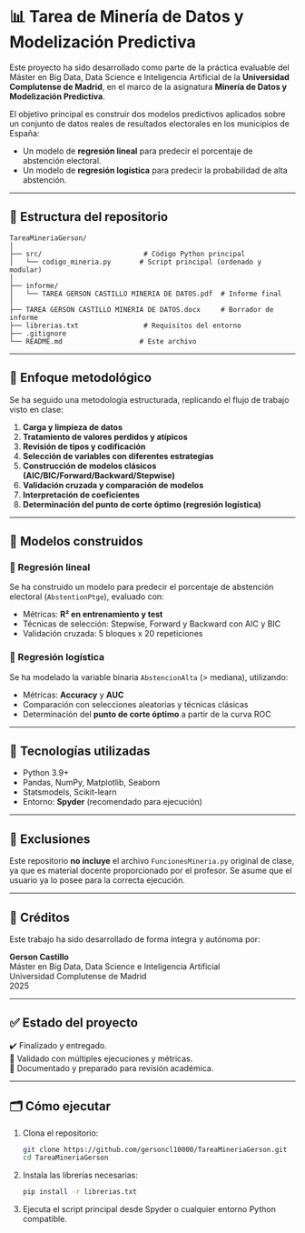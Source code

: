 
# 📊 Tarea de Minería de Datos y Modelización Predictiva

Este proyecto ha sido desarrollado como parte de la práctica evaluable del Máster en Big Data, Data Science e Inteligencia Artificial de la **Universidad Complutense de Madrid**, en el marco de la asignatura **Minería de Datos y Modelización Predictiva**.

El objetivo principal es construir dos modelos predictivos aplicados sobre un conjunto de datos reales de resultados electorales en los municipios de España:

- Un modelo de **regresión lineal** para predecir el porcentaje de abstención electoral.
- Un modelo de **regresión logística** para predecir la probabilidad de alta abstención.

---

## 📁 Estructura del repositorio

```
TareaMineriaGerson/
│
├── src/                         # Código Python principal
│   └── codigo_mineria.py       # Script principal (ordenado y modular)
│
├── informe/
│   └── TAREA GERSON CASTILLO MINERIA DE DATOS.pdf  # Informe final
│
├── TAREA GERSON CASTILLO MINERIA DE DATOS.docx     # Borrador de informe
├── librerias.txt                # Requisitos del entorno
├── .gitignore
└── README.md                   # Este archivo
```

---

## 🧠 Enfoque metodológico

Se ha seguido una metodología estructurada, replicando el flujo de trabajo visto en clase:

1. **Carga y limpieza de datos**
2. **Tratamiento de valores perdidos y atípicos**
3. **Revisión de tipos y codificación**
4. **Selección de variables con diferentes estrategias**
5. **Construcción de modelos clásicos (AIC/BIC/Forward/Backward/Stepwise)**
6. **Validación cruzada y comparación de modelos**
7. **Interpretación de coeficientes**
8. **Determinación del punto de corte óptimo (regresión logística)**

---

## 🧪 Modelos construidos

### 🔷 Regresión lineal
Se ha construido un modelo para predecir el porcentaje de abstención electoral (`AbstentionPtge`), evaluado con:

- Métricas: **R² en entrenamiento y test**
- Técnicas de selección: Stepwise, Forward y Backward con AIC y BIC
- Validación cruzada: 5 bloques x 20 repeticiones

### 🔶 Regresión logística
Se ha modelado la variable binaria `AbstencionAlta` (> mediana), utilizando:

- Métricas: **Accuracy** y **AUC**
- Comparación con selecciones aleatorias y técnicas clásicas
- Determinación del **punto de corte óptimo** a partir de la curva ROC

---

## 🧩 Tecnologías utilizadas

- Python 3.9+
- Pandas, NumPy, Matplotlib, Seaborn
- Statsmodels, Scikit-learn
- Entorno: **Spyder** (recomendado para ejecución)

---

## 🚫 Exclusiones

Este repositorio **no incluye** el archivo `FuncionesMineria.py` original de clase, ya que es material docente proporcionado por el profesor. Se asume que el usuario ya lo posee para la correcta ejecución.

---

## 📜 Créditos

Este trabajo ha sido desarrollado de forma íntegra y autónoma por:

**Gerson Castillo**  
Máster en Big Data, Data Science e Inteligencia Artificial  
Universidad Complutense de Madrid  
2025

---

## ✅ Estado del proyecto

✔️ Finalizado y entregado.  
🧪 Validado con múltiples ejecuciones y métricas.  
📄 Documentado y preparado para revisión académica.

---

## 🗂 Cómo ejecutar

1. Clona el repositorio:
   ```bash
   git clone https://github.com/gersoncl10000/TareaMineriaGerson.git
   cd TareaMineriaGerson
   ```

2. Instala las librerías necesarias:
   ```bash
   pip install -r librerias.txt
   ```

3. Ejecuta el script principal desde Spyder o cualquier entorno Python compatible.
